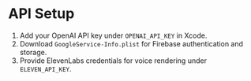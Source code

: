 # API Setup

1. Add your OpenAI API key under `OPENAI_API_KEY` in Xcode.
2. Download `GoogleService-Info.plist` for Firebase authentication and storage.
3. Provide ElevenLabs credentials for voice rendering under `ELEVEN_API_KEY`.

